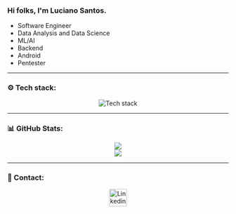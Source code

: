 ### Hi folks, I'm Luciano Santos.
<ul>
  <li>Software Engineer</li>
  <li>Data Analysis and Data Science</li>
  <li>ML/AI</li>
  <li>Backend</li>
  <li>Android</li>
  <li>Pentester</li>
</ul>

----

### ⚙️ Tech stack:

<p align="center">
  <img src="https://skillicons.dev/icons?i=c,python,java,androidstudio,django,fastapi,js,typescript,angular,mysql,docker,git,github,aws,sklearn,pytorch,tensorflow,neovim,linux,arch&perline=10" alt="Tech stack">
</p>

----

### 📊 GitHub Stats:
<p align="center">
  <img src="https://github-readme-streak-stats.herokuapp.com/?user=luwired&theme=transparent&hide_border=false"></img></br>
  <img src="https://github-readme-stats.vercel.app/api/top-langs/?username=luwired&theme=transparent&hide_border=false&include_all_commits=true&count_private=true&layout=compact">
</p>

----

### 👤 Contact:

<p align="center">
  <a href="https://www.linkedin.com/in/lucianosantos-cyber/">
    <img src="https://skillicons.dev/icons?i=linkedin" alt="Linkedin" width="40" height="40">
  </a>
</p>
